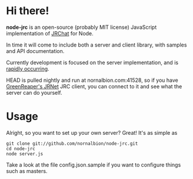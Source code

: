 Hi there!
=========

**node-jrc** is an open-source (probably MIT license) JavaScript implementation of [JRChat](http://creatures.wikia.com/wiki/JRChat) for Node.

In time it will come to include both a server and client library, with samples and API documentation.

Currently development is focused on the server implementation, and is [rapidly occurring](commits).

HEAD is pulled nightly and run at nornalbion.com:41528, so if you have [GreenReaper's JRNet](http://www.greenreaper.co.uk/#JRNet) JRC client, you can connect to it and see what the server can do yourself.

Usage
=====

Alright, so you want to set up your own server? Great! It's as simple as

    git clone git://github.com/nornalbion/node-jrc.git
    cd node-jrc
    node server.js

Take a look at the file config.json.sample if you want to configure things such as masters.
